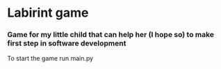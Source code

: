 # Labirint game

### Game for my little child that can help her (I hope so) to make first step in software development

To start the game run main.py
